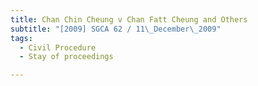 ```yaml
---
title: Chan Chin Cheung v Chan Fatt Cheung and Others 
subtitle: "[2009] SGCA 62 / 11\_December\_2009"
tags:
  - Civil Procedure
  - Stay of proceedings

---
```


